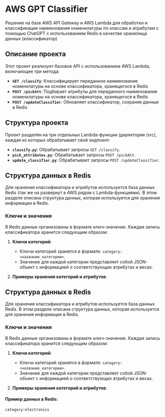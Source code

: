 # AWS GPT Classifier

Решение на базе AWS API Gateway и AWS Lambda для обработки и классификации наименования номенклатуры по классам и атрибутам c помощью ChatGPT с использованием Redis в качестве хранилища данных (классификатор)

## Описание проекта

Этот проект реализует базовое API с использованием AWS Lambda, включающее три метода:

- **`GET /classify`**: Классифицирует переданное наименование номенклатуры на основе классификатора, хранящегося в Redis
- **`POST /pickAtt`**: Подбирает атрибуты для переданного наименования номенклатуры на основе классификатора, хранящегося в Redis
- **`POST /updateClassifier`**: Обновляет классификатор, сохраняя данные в Redis

## Структура проекта

Проект разделён на три отдельных Lambda-функции (директория /src), каждая из которых обрабатывает свой эндпоинт:

- **`classify.py`**: Обрабатывает запросы `GET /classify`.
- **`pick_attributes.py`**: Обрабатывает запросы `POST /pickAtt`.
- **`update_classifier.py`**: Обрабатывает запросы `POST /updateClassifier`.

## Структура данных в Redis

Для хранения классификатора и атрибутов используется база данных Redis (так же на развернут в AWS рядом с Lambda-функциями). В этом разделе описана структура данных, которая используется для хранения информации в Redis.

### Ключи и значения

В Redis данные организованы в формате ключ-значение. Каждая запись классификатора хранится следующим образом:

1. **Ключи категорий**:
   - Ключи категорий хранятся в формате: `category:<название_категории>`.
   - Значение для каждой категории представляет собой JSON-объект с информацией о соответствующих атрибутах и весах.

2. **Примеры хранения категорий и атрибутов**:

## Структура данных в Redis

Для хранения классификатора и атрибутов используется база данных Redis. В этом разделе описана структура данных, которая используется для хранения информации в Redis.

### Ключи и значения

В Redis данные организованы в формате ключ-значение. Каждая запись классификатора хранится следующим образом:

1. **Ключи категорий**:
   - Ключи категорий хранятся в формате: `category:<название_категории>`.
   - Значение для каждой категории представляет собой JSON-объект с информацией о соответствующих атрибутах и весах.

2. **Примеры хранения категорий и атрибутов**:

#### Пример данных в Redis:

```plaintext
category:electronics
